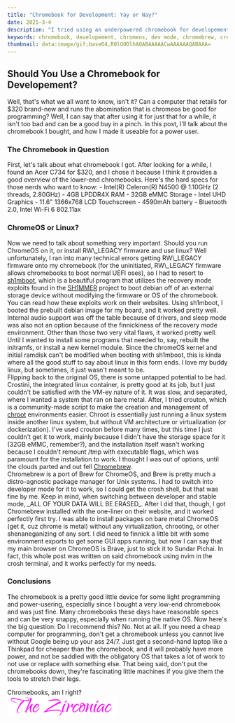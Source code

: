 ```yaml
---
title: "Chromebook for Development: Yay or Nay?"
date: 2025-3-4
description: "I tried using an underpowered chromebook for developement and it kinda worked"
keywords: chromebook, developement, chromeos, dev mode, chromebrew, crew, crosh, sh1mboot, sh1mmer, rma, shim
thumbnail: data:image/gif;base64,R0lGODlhAQABAAAAACwAAAAAAQABAAA=
---
```

<h2 id="heading">Should You Use a Chromebook for Developement?</h2>
Well, that's what we all want to know, isn't it? Can a computer that retails for $320 brand-new and runs the abomination that is chromeos be good for programming? Well, I can say that after using it for just that for a while, it isn't too bad and can be a good buy in a pinch. In this post, I'll talk about the chromebook I bought, and how I made it useable for a power user.  
  
<h3 id="heading">The Chromebook in Question</h3>
First, let's talk about what chromebook I got. After looking for a while, I found an Acer C734 for $320, and I chose it because I think it provides a good overview of the lower-end chromebooks. Here's the hard specs for those nerds who want to know:  
- Intel(R) Celeron(R) N4500 @ 1.10GHz (2 threads, 2.80GHz)
- 4GB LPDDR4X RAM
- 32GB eMMC Storage
- Intel UHD Graphics
- 11.6" 1366x768 LCD Touchscreen
- 4590mAh battery
- Bluetooth 2.0, Intel Wi-Fi 6 802.11ax  
  
<br>
<h3 id="heading">ChromeOS or Linux?</h3>
Now we need to talk about something very important. Should you run ChromeOS on it, or install RW\_LEGACY firmware and use linux? Well unfortunately, I ran into many technical errors getting RW\_LEGACY firmware onto my chromebook (for the uninitiated, RW\_LEGACY firmware allows chromebooks to boot normal UEFI oses), so I had to resort to <a href="https://shimboot.ading.dev" target="blank noopener noreferrer">sh1mboot</a>, which is a beautiful program that utilizes the recovery mode exploits found in the <a href="https://sh1mmer.me" target="blank noopener noreferrer">SH1MMER</a> project to boot debian off of an external storage device without modifying the firmware or OS of the chromebook. You can read how these exploits work on their websites. Using sh1mboot, I booted the prebuilt debian image for my board, and it worked pretty well. Internal audio support was off the table because of drivers, and sleep mode was also not an option because of the finnickiness of the recovery mode environment. Other than those two very vital flaws, it worked pretty well. Until I wanted to install some programs that needed to, say, rebuilt the initramfs, or install a new kernel module. Since the chromeOS kernel and initial ramdisk can't be modified when booting with sh1mboot, this is kinda where all the good stuff to say about linux in this form ends. I love my buddy linux, but sometimes, it just wasn't meant to be.  
  
<br>
Flipping back to the original OS, there is some untapped potential to be had. Crostini, the integrated linux container, is pretty good at its job, but I just couldn't be satisfied with the VM-ey nature of it. It was slow, and separated, where I wanted a system that ran on bare metal. After, I tried crouton, which is a community-made script to make the creation and management of <a href="https://en.wikipedia.org/wiki/Chroot" target="blank noopener noreferrer">chroot</a> environments easier. Chroot is essentially just running a linux system inside another linux system, but without VM architecture or virtualization (or dockerization). I've used crouton before many times, but this time I just couldn't get it to work, mainly because I didn't have the storage space for it (32GB eMMC, remember?), and the installation itself wasn't working because I couldn't remount /tmp with executable flags, which was paramount for the installation to work. I thought I was out of options, until the clouds parted and out fell <a href="https://chromebrew.github.io" target="blank noopener noreferrer">Chromebrew</a>.  
  
<br>
Chromebrew is a port of Brew for ChromeOS, and Brew is pretty much a distro-agnostic package manager for Unix systems. I had to switch into developer mode for it to work, so I could get the crosh shell, but that was fine by me. Keep in mind, when switching between developer and stable mode, _ALL OF YOUR DATA WILL BE ERASED_. After I did that, though, I got Chromebrew installed with the one-liner on their website, and it worked perfectly first try. I was able to install packages on bare metal ChromeOS (get it, cuz chrome is metal) without any virtualization, chrooting, or other shenaneganizing of any sort. I did need to finnick a little bit with some environment exports to get some GUI apps running, but now I can say that my main browser on ChromeOS is Brave, just to stick it to Sundar Pichai. In fact, this whole post was written on said chromebook using nvim in the crosh terminal, and it works perfectly for my needs.  
  
<br>
<h3 id="heading">Conclusions</h3>
The chromebook is a pretty good little device for some light programming and power-usering, especially since I bought a very low-end chromebook and was just fine. Many chromebooks these days have reasonable specs and can be very snappy, especially when running the native OS. Now here's the big question: Do I recommend this? No. Not at all. If you need a cheap computer for programming, don't get a chromebook unless you cannot live without Google being up your ass 24/7. Just get a second-hand laptop like a Thinkpad for cheaper than the chromebook, and it will probably have more power, and not be saddled with the obligatory OS that takes a lot of work to not use or replace with something else. That being said, don't put the chromebooks down, they're fascinating little machines if you give them the tools to stretch their legs.
&nbsp;  
&nbsp;  

Chromebooks, am I right?  
<img src="https://github.com/ZirconiaCubed3v2/ZirconiaCubed3v2.github.io/blob/main/_images/sig.png?raw=true" alt="signature" style="width:250px;"/>
